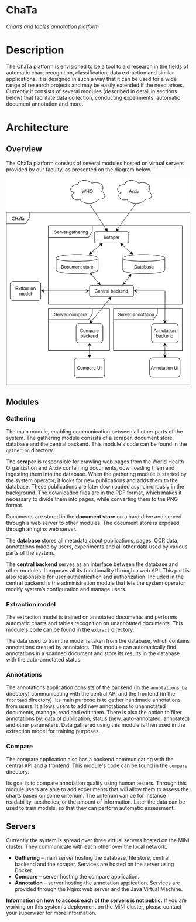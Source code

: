 # ChaTa
*Charts and tables annotation platform*

# Description

The ChaTa platform is envisioned to be a tool to aid research in the fields of automatic chart recognition, classification, data extraction and similar applications. It is designed in such a way that it can be used for a wide range of research projects and may be easily extended if the need arises. Currently it consists of several modules (described in detail in sections below) that facilitate data collection, conducting experiments, automatic document annotation and more.

# Architecture

## Overview

The ChaTa platform consists of several modules hosted on virtual servers provided by our faculty, as presented on the diagram below.

![Modules diagram](/docs/img/modules.png)

## Modules

### Gathering

The main module, enabling communication between all other parts of the system. The gathering module consists of a scraper, document store, database and the central backend. This module's code can be found in the `gathering` directory.

The **scraper** is responsible for crawling web pages from the World Health Organization and Arxiv containing documents, downloading them and ingesting them into the database. When the gathering module is started by the system operator, it looks for new publications and adds them to the database. These publications are later downloaded asynchronously in the background. The downloaded files are in the PDF format, which makes it necessary to divide them into pages, while converting them to the PNG format.

Documents are stored in the **document store** on a hard drive and served through a web server to other modules. The document store is exposed through an nginx web server.

The **database** stores all metadata about publications, pages, OCR data, annotations made by users, experiments and all other data used by various parts of the system.

The **central backend** serves as an interface between the database and other modules. It exposes all its functionality through a web API. This part is also responsible for user authentication and authorization. Included in the central backend is the administration module that lets the system operator modify system’s configuration and manage users.

### Extraction model

The extraction model is trained on annotated documents and performs automatic charts and tables recognition on unannotated documents. This module's code can be found in the `extract` directory.

The data used to train the model is taken from the database, which contains annotations created by annotators. This module can automatically find annotations in a scanned document and store its results in the database with the auto-annotated status.

### Annotations

The annotations application consists of the backend (in the `annotations_be` directory) communicating with the central API and the frontend (in the `frontend` directory). Its main purpose is to gather handmade annotations from users. It allows users to add new annotations to unannotated documents, manage, read and edit them. There is also the option to filter annotations by: data of publication, status (new, auto-annotated, annotated) and other parameters. Data gathered using this module is then used in the extraction model for training purposes. 

### Compare

The compare application also has a backend communicating with the central API and a frontend. This module's code can be found in the `compare` directory.

Its goal is to compare annotation quality using human testers. Through this module users are able to add experiments that will allow them to assess the charts based on some criterium. The criterium can be for instance readability, aesthetics, or the amount of information. Later the data can be used to train models, so that they can perform automatic assessment. 

## Servers

Currently the system is spread over three virtual servers hosted on the MiNI cluster. They communicate with each other over the local network.

- **Gathering** – main server hosting the database, file store, central backend and the scraper. Services are hosted on the server using Docker.
- **Compare** – server hosting the compare application.
- **Annotation** – server hosting the annotation application. Services are provided through the Nginx web server and the Java Virtual Machine.

**Information on how to access each of the servers is not public.** If you are working on this system's deployment on the MiNI cluster, please contact your supervisor for more information.